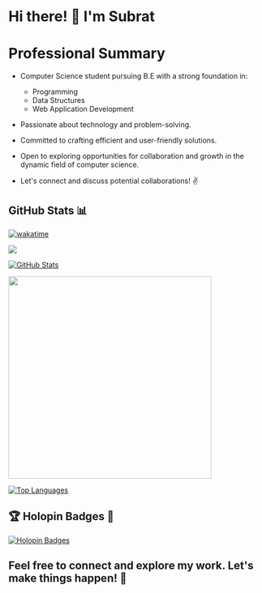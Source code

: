# Hi there! 👋 I'm Subrat

# Professional Summary

- Computer Science student pursuing B.E with a strong foundation in:
  - Programming
  - Data Structures
  - Web Application Development

- Passionate about technology and problem-solving.

- Committed to crafting efficient and user-friendly solutions.

- Open to exploring opportunities for collaboration and growth in the dynamic field of computer science.

- Let's connect and discuss potential collaborations! ✌️

## GitHub Stats 📊

<p align="center">

[![wakatime](https://wakatime.com/badge/user/018ba461-68a2-4d6c-9719-85ec92fc26f2.svg)](https://wakatime.com/@018ba461-68a2-4d6c-9719-85ec92fc26f2)

![](https://komarev.com/ghpvc/?username=Subrat29&color=green)
  
[![GitHub Stats](https://github-readme-stats.vercel.app/api?username=Subrat29&count_private=true&include_all_commits=true&show_icons=true&title_color=007bff&text_color=e7e7e7&icon_color=007bff&bg_color=171c28)](https://github.com/Subrat29)

<img src="https://github-readme-streak-stats.herokuapp.com?user=Subrat29&theme=dark" width="400">

[![Top Languages](https://github-readme-stats.vercel.app/api/top-langs/?username=Subrat29&layout=compact&title_color=007bff&text_color=e7e7e7&icon_color=007bff&bg_color=171c28)](https://github.com/Subrat29)
</p>

## 🏆 Holopin Badges 🌟

[![Holopin Badges](https://holopin.me/subrat29)](https://holopin.io/@subrat29)

## Feel free to connect and explore my work. Let's make things happen! 🚀
